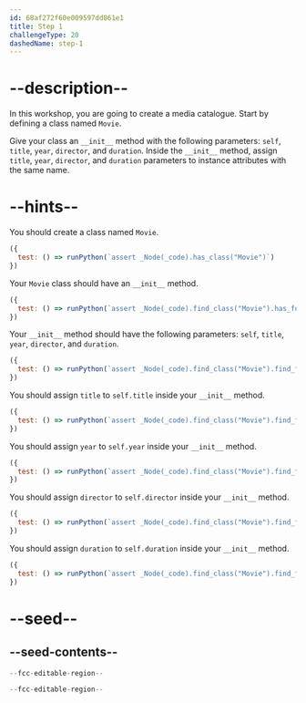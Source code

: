 ```yaml
---
id: 68af272f60e009597dd861e1
title: Step 1
challengeType: 20
dashedName: step-1
---
```


# --description--

In this workshop, you are going to create a media catalogue. Start by defining a class named `Movie`.

Give your class an `__init__` method with the following parameters: `self`, `title`, `year`, `director`, and `duration`. Inside the `__init__` method, assign `title`, `year`, `director`, and `duration` parameters to instance attributes with the same name.

# --hints--

You should create a class named `Movie`.

```js
({
  test: () => runPython(`assert _Node(_code).has_class("Movie")`)
})
```

Your `Movie` class should have an `__init__` method.

```js
({
  test: () => runPython(`assert _Node(_code).find_class("Movie").has_function("__init__")`)
})
```

Your `__init__` method should have the following parameters: `self`, `title`, `year`, `director`, and `duration`.

```js
({
  test: () => runPython(`assert _Node(_code).find_class("Movie").find_function("__init__").has_args("self, title, year, director, duration")`)
})
```

You should assign `title` to `self.title` inside your `__init__` method.

```js
({
  test: () => runPython(`assert _Node(_code).find_class("Movie").find_function("__init__").has_stmt("self.title = title")`)
})
```

You should assign `year` to `self.year` inside your `__init__` method.

```js
({
  test: () => runPython(`assert _Node(_code).find_class("Movie").find_function("__init__").has_stmt("self.year = year")`)
})
```

You should assign `director` to `self.director` inside your `__init__` method.

```js
({
  test: () => runPython(`assert _Node(_code).find_class("Movie").find_function("__init__").has_stmt("self.director = director")`)
})
```

You should assign `duration` to `self.duration` inside your `__init__` method.

```js
({
  test: () => runPython(`assert _Node(_code).find_class("Movie").find_function("__init__").has_stmt("self.duration = duration")`)
})
```

# --seed--

## --seed-contents--

```py
--fcc-editable-region--

--fcc-editable-region--
```
